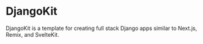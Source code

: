 # DjangoKit

DjangoKit is a template for creating full stack Django apps similar to
Next.js, Remix, and SvelteKit.
